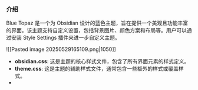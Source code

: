 
### 介绍
Blue Topaz 是一个为 Obsidian 设计的蓝色主题，旨在提供一个美观且功能丰富的界面。该主题支持自定义设置，包括背景图片、颜色方案和布局等。用户可以通过安装 Style Settings 插件来进一步自定义主题。

![[Pasted image 20250529165109.png|1050]]

- **obsidian.css**: 这是主题的核心样式文件，包含了所有界面元素的样式定义。
- **theme.css**: 这是主题的辅助样式文件，通常包含一些额外的样式或覆盖样式。
- 